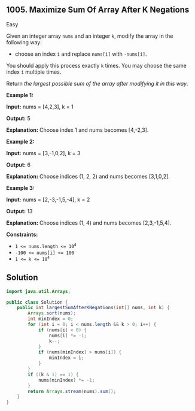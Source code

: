 ## 1005\. Maximize Sum Of Array After K Negations

Easy

Given an integer array `nums` and an integer `k`, modify the array in the following way:

*   choose an index `i` and replace `nums[i]` with `-nums[i]`.

You should apply this process exactly `k` times. You may choose the same index `i` multiple times.

Return _the largest possible sum of the array after modifying it in this way_.

**Example 1:**

**Input:** nums = [4,2,3], k = 1

**Output:** 5

**Explanation:** Choose index 1 and nums becomes [4,-2,3].

**Example 2:**

**Input:** nums = [3,-1,0,2], k = 3

**Output:** 6

**Explanation:** Choose indices (1, 2, 2) and nums becomes [3,1,0,2].

**Example 3:**

**Input:** nums = [2,-3,-1,5,-4], k = 2

**Output:** 13

**Explanation:** Choose indices (1, 4) and nums becomes [2,3,-1,5,4].

**Constraints:**

*   <code>1 <= nums.length <= 10<sup>4</sup></code>
*   `-100 <= nums[i] <= 100`
*   <code>1 <= k <= 10<sup>4</sup></code>

## Solution

```java
import java.util.Arrays;

public class Solution {
    public int largestSumAfterKNegations(int[] nums, int k) {
        Arrays.sort(nums);
        int minIndex = 0;
        for (int i = 0; i < nums.length && k > 0; i++) {
            if (nums[i] < 0) {
                nums[i] *= -1;
                k--;
            }
            if (nums[minIndex] > nums[i]) {
                minIndex = i;
            }
        }
        if ((k & 1) == 1) {
            nums[minIndex] *= -1;
        }
        return Arrays.stream(nums).sum();
    }
}
```